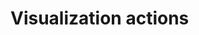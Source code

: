 ﻿<meta name="wikd:title" content="Visualizations">
<meta name="wikd:name" content="actions-visualizations">
<meta name="wikd:order" content="8">
<meta name="wikd:icon" content="fas fa-plug">

# Visualization actions